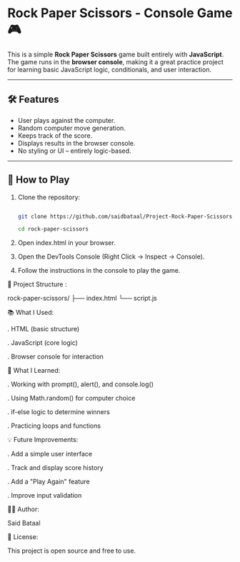 # Rock Paper Scissors - Console Game 🎮

This is a simple **Rock Paper Scissors** game built entirely with **JavaScript**. The game runs in the **browser console**, making it a great practice project for learning basic JavaScript logic, conditionals, and user interaction.

---

## 🛠 Features

- User plays against the computer.
- Random computer move generation.
- Keeps track of the score.
- Displays results in the browser console.
- No styling or UI – entirely logic-based.

---

## 🚀 How to Play

1. Clone the repository:

   ```bash

   git clone https://github.com/saidbataal/Project-Rock-Paper-Scissors.git

   cd rock-paper-scissors

 2.  Open index.html in your browser.

 3. Open the DevTools Console (Right Click → Inspect → Console).

 4. Follow the instructions in the console to play the game.


📁 Project Structure :

rock-paper-scissors/
├── index.html
└── script.js


📚 What I Used:


. HTML (basic structure)

. JavaScript (core logic)

. Browser console for interaction

🧠 What I Learned:

. Working with prompt(), alert(), and console.log()

. Using Math.random() for computer choice

. if-else logic to determine winners

. Practicing loops and functions

💡 Future Improvements:

. Add a simple user interface

. Track and display score history

. Add a "Play Again" feature

. Improve input validation


🧑‍💻 Author:

Said Bataal

📄 License:

This project is open source and free to use.









